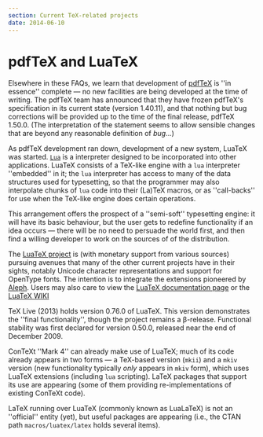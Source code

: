 ```yaml
---
section: Current TeX-related projects
date: 2014-06-10
---
```

# pdfTeX and LuaTeX

Elsewhere in these FAQs, we learn that development of
[pdfTeX](FAQ-whatpdftex.md) is ''in essence'' complete&nbsp;&mdash; no new
facilities are being developed at the time of writing.  The pdfTeX
team has announced that they have frozen pdfTeX's specification in
its current state (version 1.40.11), and that nothing but bug
corrections will be provided up to the time of the final release,
pdfTeX 1.50.0.  (The interpretation of the statement seems to allow
sensible changes that are beyond any reasonable definition of
_bug_&hellip;)

As pdfTeX development ran down,
development of a new system, LuaTeX was started.
[`Lua`](http://www.lua.org/) is a interpreter designed
to be incorporated into other applications.  LuaTeX consists of a
TeX-like engine with a `lua` interpreter ''embedded'' in it;
the `lua` interpreter has access to many of the data
structures used for typesetting, so that the programmer may also
interpolate chunks of `lua` code into their (La)TeX macros,
or as ''call-backs'' for use when the TeX-like engine does certain
operations.

This arrangement offers the prospect of a ''semi-soft'' typesetting
engine: it will have its basic behaviour, but the user gets to
redefine functionality if an idea occurs&nbsp;&mdash; there will be no need to
persuade the world first, and then find a willing developer to work on
the sources of of the distribution.

The [LuaTeX project](http://www.luatex.org/) is (with monetary
support from various sources) pursuing avenues that many of the other
current projects have in their sights, notably Unicode character
representations and support for OpenType fonts.  The intention is
to integrate the extensions pioneered by [Aleph](FAQ-omegaleph.md).
Users may also care to view the 
[LuaTeX documentation page](http://www.luatex.org/documentation.html)
or the [LuaTeX WIKI](http://wiki.luatex.org)

TeX&nbsp;Live (2013) holds version 0.76.0 of LuaTeX.  This version
demonstrates the ''final functionality'', though the project
remains a &beta;-release.  Functional stability was first
declared for version 0.50.0, released near the end of December 2009.

ConTeXt ''Mark 4'' can already make use of LuaTeX; much of its
code already appears in two forms&nbsp;&mdash; a TeX-based version
(`mkii`) and a `mkiv` version (new functionality
typically _only_ appears in `mkiv` form), which uses
LuaTeX extensions (including `lua` scripting).  LaTeX
packages that support its use are appearing (some of them providing
re-implementations of existing ConTeXt code).

LaTeX running over LuaTeX (commonly known as LuaLaTeX) is not
an ''official'' entity (yet), but useful packages are
appearing (i.e., the CTAN path `macros/luatex/latex` holds
several items).

